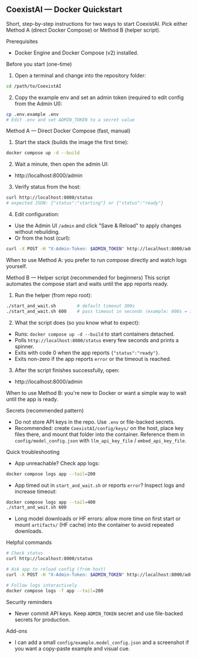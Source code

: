 ## CoexistAI — Docker Quickstart

Short, step-by-step instructions for two ways to start CoexistAI. Pick either Method A (direct Docker Compose) or Method B (helper script).

Prerequisites
- Docker Engine and Docker Compose (v2) installed.

Before you start (one-time)
1. Open a terminal and change into the repository folder:

```bash
cd /path/to/CoexistAI
```

2. Copy the example env and set an admin token (required to edit config from the Admin UI):

```bash
cp .env.example .env
# Edit .env and set ADMIN_TOKEN to a secret value
```

Method A — Direct Docker Compose (fast, manual)
1. Start the stack (builds the image the first time):

```bash
docker compose up -d --build
```

2. Wait a minute, then open the admin UI:

- http://localhost:8000/admin

3. Verify status from the host:

```bash
curl http://localhost:8000/status
# expected JSON: {"status":"starting"} or {"status":"ready"}
```

4. Edit configuration:
- Use the Admin UI `/admin` and click "Save & Reload" to apply changes without rebuilding.
- Or from the host (curl):

```bash
curl -X POST -H "X-Admin-Token: $ADMIN_TOKEN" http://localhost:8000/admin/reload-config
```

When to use Method A: you prefer to run compose directly and watch logs yourself.

Method B — Helper script (recommended for beginners)
This script automates the compose start and waits until the app reports ready.

1. Run the helper (from repo root):

```bash
./start_and_wait.sh        # default timeout 300s
./start_and_wait.sh 600    # pass timeout in seconds (example: 600s = 10min)
```

2. What the script does (so you know what to expect):
- Runs: `docker compose up -d --build` to start containers detached.
- Polls `http://localhost:8000/status` every few seconds and prints a spinner.
- Exits with code 0 when the app reports `{"status":"ready"}`.
- Exits non-zero if the app reports `error` or the timeout is reached.

3. After the script finishes successfully, open:

- http://localhost:8000/admin

When to use Method B: you're new to Docker or want a simple way to wait until the app is ready.

Secrets (recommended pattern)
- Do not store API keys in the repo. Use `.env` or file-backed secrets.
- Recommended: create `CoexistAI/config/keys/` on the host, place key files there, and mount that folder into the container. Reference them in `config/model_config.json` with `llm_api_key_file` / `embed_api_key_file`.

Quick troubleshooting
- App unreachable? Check app logs:

```bash
docker compose logs app --tail=200
```

- App timed out in `start_and_wait.sh` or reports `error`? Inspect logs and increase timeout:

```bash
docker compose logs app --tail=400
./start_and_wait.sh 600
```

- Long model downloads or HF errors: allow more time on first start or mount `artifacts/` (HF cache) into the container to avoid repeated downloads.

Helpful commands

```bash
# Check status
curl http://localhost:8000/status

# Ask app to reload config (from host)
curl -X POST -H "X-Admin-Token: $ADMIN_TOKEN" http://localhost:8000/admin/reload-config

# Follow logs interactively
docker compose logs -f app --tail=200
```

Security reminders
- Never commit API keys. Keep `ADMIN_TOKEN` secret and use file-backed secrets for production.

Add-ons
- I can add a small `config/example.model_config.json` and a screenshot if you want a copy-paste example and visual cue.

